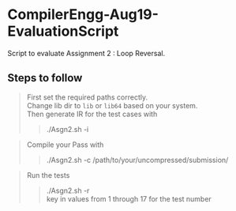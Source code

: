 # CompilerEngg-Aug19-EvaluationScript

Script to evaluate Assignment 2 : Loop Reversal.

## Steps to follow

> First set the required paths correctly.  
> Change lib dir to `lib` or `lib64` based on your system.  
> Then generate IR for the test cases with  
>> ./Asgn2.sh -i  

> Compile your Pass with  
>> ./Asgn2.sh -c /path/to/your/uncompressed/submission/  

> Run the tests  
>> ./Asgn2.sh -r  
>> key in values from 1 through 17 for the test number  
